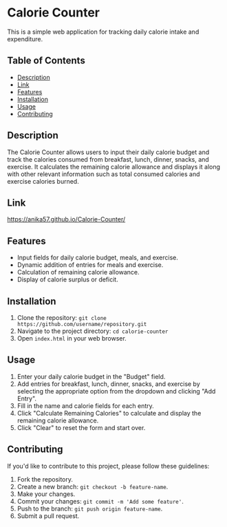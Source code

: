
# Calorie Counter

This is a simple web application for tracking daily calorie intake and expenditure.

## Table of Contents

- [Description](#description)
- [Link](#link) 
- [Features](#features)
- [Installation](#installation)
- [Usage](#usage)
- [Contributing](#contributing)

## Description

The Calorie Counter allows users to input their daily calorie budget and track the calories consumed from breakfast, lunch, dinner, snacks, and exercise. It calculates the remaining calorie allowance and displays it along with other relevant information such as total consumed calories and exercise calories burned.

## Link
https://anika57.github.io/Calorie-Counter/

## Features

- Input fields for daily calorie budget, meals, and exercise.
- Dynamic addition of entries for meals and exercise.
- Calculation of remaining calorie allowance.
- Display of calorie surplus or deficit.

## Installation

1. Clone the repository: `git clone https://github.com/username/repository.git`
2. Navigate to the project directory: `cd calorie-counter`
3. Open `index.html` in your web browser.

## Usage

1. Enter your daily calorie budget in the "Budget" field.
2. Add entries for breakfast, lunch, dinner, snacks, and exercise by selecting the appropriate option from the dropdown and clicking "Add Entry".
3. Fill in the name and calorie fields for each entry.
4. Click "Calculate Remaining Calories" to calculate and display the remaining calorie allowance.
5. Click "Clear" to reset the form and start over.

## Contributing

If you'd like to contribute to this project, please follow these guidelines:

1. Fork the repository.
2. Create a new branch: `git checkout -b feature-name`.
3. Make your changes.
4. Commit your changes: `git commit -m 'Add some feature'`.
5. Push to the branch: `git push origin feature-name`.
6. Submit a pull request.
